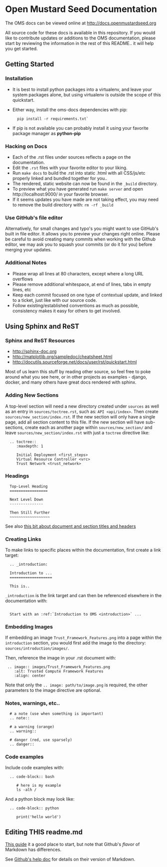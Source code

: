 # Open Mustard Seed Documentation

The OMS docs can be viewed online at http://docs.openmustardseed.org

All source code for these docs is available in this repository. If you would
like to contribute updates or additions to the OMS documentation, please start
by reviewing the information in the rest of this README.. it will help you get
started.


## Getting Started

### Installation

* It is best to install python packages into a virtualenv, and leave your system
  packages alone, but using virtualenv is outside the scope of this quickstart.
* Either way, install the oms-docs dependencies with pip:

  ```
    pip install -r requirements.txt`
  ```

* If pip is not available you can probably install it using your favorite
  package manager as **python-pip**


### Hacking on Docs

* Each of the .rst files under sources reflects a page on the documentation.
* Edit the `.rst` files with your favorite editor to your liking.
* Run `make docs` to build the .rst into static .html with all CSS/js/etc
  properly linked and bundled together for you..
* The rendered, static  website can now be found in the ``_build`` directory.
* To preview what you have generated run `make server` and open
  http://localhost:9000/ in your favorite browser.
* If it seems updates you have made are not taking effect, you may need to
  remove the build directory with: ``rm -rf _build``


### Use GitHub's file editor

Alternatively, for small changes and typo's you might want to use GitHub's built
in file editor. It allows you to preview your changes right online. Please be
careful to avoid creating many commits when working with the Github editor, we
may ask you to squash your commits (or do it for you) before merging your
updates.


### Additional Notes

* Please wrap all lines at 80 characters, except where a long URL overflows
* Please remove additional whitespace, at end of lines, tabs in empty lines, etc
* Keep each commit focused on one type of contextual update, and linked to a
  ticket, just like with our source code.
* Follow existing/established conventions as much as possible, consistency makes
  it easy for others to get involved.


## Using Sphinx and ReST

### Sphinx and ReST Resources

* http://sphinx-doc.org
* http://matplotlib.org/sampledoc/cheatsheet.html
* http://docutils.sourceforge.net/docs/user/rst/quickstart.html

Most of us learn this stuff by reading other source, so feel free to poke around
what you see here, or in other projects as examples - django, docker, and many
others have great docs rendered with sphinx.


### Adding New Sections

A top-level section will need a new directory created under ``sources`` as well
as an entry in ``sources/toctree.rst``, such as: ``API <api/index>``. Then
create ``sources/new_section/index.rst``. If the new section will only have a
single page, add all section content to this file. If the new section will have
sub-sections, create each as another page within ``sources/new_section/`` and
leave ``sources/new_section/index.rst`` with just a ``toctree`` directive like:

  ```
    .. toctree::
       :maxdepth: 1

       Initial Deployment <first_steps>
       Virtual Resource Controller <vrc>
       Trust Network <trust_network>
  ```



### Headings

  ```
    Top-Level Heading
    =================

    Next Level Down
    ---------------

    Then Still Further
    ~~~~~~~~~~~~~~~~~~
  ```

See also [this bit about document and section titles and headers](http://docutils.sourceforge.net/docs/user/rst/quickstart.html#id21)


### Creating Links

To make links to specific places within the documentation, first create a link
target:

  ```
    .. _introduction:

    Introduction to ...
    ===================

    This is..
  ```

``_introduction`` is the link target and can then be referenced elsewhere in
the documentation with:

  ```

    Start with an :ref:`Introduction to OMS <introduction>` ...
  ```

### Embedding Images

If embedding an image ``Trust_Framework_Features.png`` into a page within the
``introduction`` section, you would first add the image to the directory:
``sources/introduction/images/``.

Then, reference the image in your .rst document with:

  ```
   .. image:: images/Trust_Framework_Features.png
      :alt: Trusted Compute Framework Features
      :align: center
  ```

Note that only the ``.. image: path/to/image.png`` is required, the other
parameters to the image directive are optional.


### Notes, warnings, etc..

  ```
    # a note (use when something is important)
    .. note::

    # a warning (orange)
    .. warning::

    # danger (red, use sparsely)
    .. danger::
  ```


### Code examples

Include code examples with:

  ```
    .. code-block:: bash

       # here is my example
       ls -alh /
  ```

And a python block may look like:

  ```
    .. code-block:: python

       print('hello world')
  ```


## Editing THIS readme.md

[This guide](http://daringfireball.net/projects/markdown/syntax) it a good place
to start, but note that Github's *flavor* of Markdown has differences.

See [Github's help doc](https://help.github.com/articles/github-flavored-markdown)
for details on their version of Markdown.
